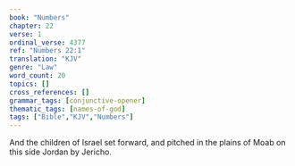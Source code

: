```yaml
---
book: "Numbers"
chapter: 22
verse: 1
ordinal_verse: 4377
ref: "Numbers 22:1"
translation: "KJV"
genre: "Law"
word_count: 20
topics: []
cross_references: []
grammar_tags: [conjunctive-opener]
thematic_tags: [names-of-god]
tags: ["Bible","KJV","Numbers"]
---
```

And the children of Israel set forward, and pitched in the plains of Moab on this side Jordan by Jericho.
